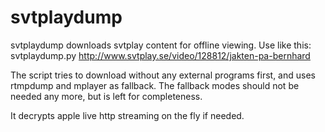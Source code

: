 svtplaydump
===========

svtplaydump downloads svtplay content for offline viewing.
Use like this:
svtplaydump.py http://www.svtplay.se/video/128812/jakten-pa-bernhard

The script tries to download without any external programs first, and uses rtmpdump and mplayer as fallback. The fallback modes should not be needed any more, but is left for completeness.

It decrypts apple live http streaming on the fly if needed. 
